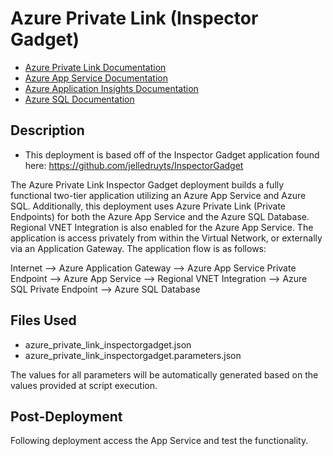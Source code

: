 # Azure Private Link (Inspector Gadget)

- [Azure Private Link Documentation](https://docs.microsoft.com/en-us/azure/private-link/private-link-overview "Azure Private Link Documentation")
- [Azure App Service Documentation](https://docs.microsoft.com/en-us/azure/app-service/ "Azure App Service Documentation")
- [Azure Application Insights Documentation](https://docs.microsoft.com/en-us/azure/azure-monitor/app/app-insights-overview "Azure Application Insights Documentation")
- [Azure SQL Documentation](https://docs.microsoft.com/en-us/azure/sql-database/ "Azure SQL Documentation")

## Description

- This deployment is based off of the Inspector Gadget application found here:
  <https://github.com/jelledruyts/InspectorGadget>

The Azure Private Link Inspector Gadget deployment builds a fully functional
two-tier application utilizing an Azure App Service and Azure SQL. Additionally,
this deployment uses Azure Private Link (Private Endpoints) for both the Azure
App Service and the Azure SQL Database. Regional VNET Integration is also
enabled for the Azure App Service. The application is access privately from
within the Virtual Network, or externally via an Application Gateway. The
application flow is as follows:

Internet --> Azure Application Gateway --> Azure App Service Private Endpoint
--> Azure App Service --> Regional VNET Integration --> Azure SQL Private
Endpoint --> Azure SQL Database

## Files Used

- azure_private_link_inspectorgadget.json
- azure_private_link_inspectorgadget.parameters.json

The values for all parameters will be automatically generated based on the
values provided at script execution.

## Post-Deployment

Following deployment access the App Service and test the functionality.
